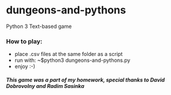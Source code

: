 # dungeons-and-pythons
Python 3 Text-based game

### How to play:
- place .csv files at the same folder as a script
- run with: ~$python3 dungeons-and-pythons.py
- enjoy :-)

##### This game was a part of my homework, special thanks to David Dobrovolny and Radim Sasinka
